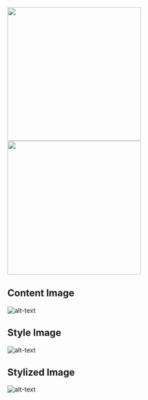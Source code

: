 
<img src="https://github.com/emreyesilyurt/neural_style_transfer/blob/master/content.jpg?raw=true" width="300"/> <img src="https://github.com/emreyesilyurt/neural_style_transfer/blob/master/style.jpg?raw=true" width="300"/>


## Content Image
![alt-text](https://github.com/emreyesilyurt/neural_style_transfer/blob/master/content.jpg?raw=true)

## Style Image
![alt-text](https://github.com/emreyesilyurt/neural_style_transfer/blob/master/style.jpg?raw=true)

## Stylized Image
![alt-text](https://github.com/emreyesilyurt/neural_style_transfer/blob/master/stylized-image.png?raw=true)
